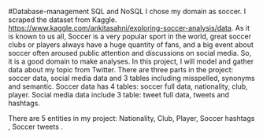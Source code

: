 #Database-management
SQL and NoSQL
I chose my domain as soccer. I scraped the dataset from Kaggle. https://www.kaggle.com/ankitasahni/exploring-soccer-analysis/data.
As it is known to us all, Soccer is a very popular sport in the world, great soccer clubs or players always have a huge quantity of fans, and a big event about soccer often aroused public attention and discussions on social media. So, it is a good domain to make analyses. In this project, I will model and gather data about my topic from Twitter.
There are three parts in the project: soccer data, social media data and 3 tables including misspelled, synonyms and semantic.
Soccer data has 4 tables: soccer full data, nationality, club, player.
Social media data include 3 table: tweet full data, tweets and hashtags.
 
There are 5 entities in my project: Nationality, Club, Player, Soccer hashtags , Soccer tweets .
